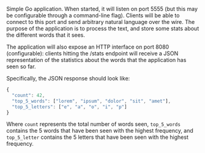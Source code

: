 Simple Go application. When started, it
will listen on port 5555 (but this may be configurable through a
command-line flag). Clients will be able to connect to this port and
send arbitrary natural language over the wire. The purpose of the
application is to process the text, and store some stats about the
different words that it sees.

The application will also expose an HTTP interface on port 8080
(configurable): clients hitting the /stats endpoint will receive a JSON
representation of the statistics about the words that the application has
seen so far.

Specifically, the JSON response should look like:

```javascript
{
  "count": 42,
  "top_5_words": ["lorem", "ipsum", "dolor", "sit", "amet"],
  "top_5_letters": ["e", "a", "o", "i", "p"]
}
```

Where `count` represents the total number of words seen, `top_5_words`
contains the 5 words that have been seen with the highest frequency, and
`top_5_letter` contains the 5 letters that have been seen with the
highest frequency.
